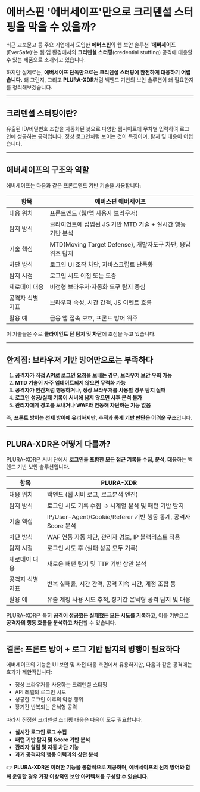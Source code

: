 # 에버스핀 '에버세이프'만으로 크리덴셜 스터핑을 막을 수 있을까?

최근 교보문고 등 주요 기업에서 도입한 **에버스핀**의 웹 보안 솔루션 ‘**에버세이프**(EverSafe)’는 웹·앱 환경에서의 **크리덴셜 스터핑**(credential stuffing) 공격에 대응할 수 있는 제품으로 소개되고 있습니다.

하지만 실제로는, **에버세이프 단독만으로는 크리덴셜 스터핑에 완전하게 대응하기 어렵습니다.** 왜 그런지, 그리고 **PLURA-XDR**처럼 백엔드 기반의 보안 솔루션이 왜 필요한지를 정리해보겠습니다.

---

## 크리덴셜 스터핑이란?

유출된 ID/비밀번호 조합을 자동화된 봇으로 다양한 웹사이트에 무차별 입력하여 로그인에 성공하는 공격입니다.
정상 로그인처럼 보이는 것이 특징이며, 탐지 및 대응이 어렵습니다.

---

## 에버세이프의 구조와 역할

에버세이프는 다음과 같은 프론트엔드 기반 기술을 사용합니다:

| 항목        | 에버스핀 에버세이프                                     |
| --------- | ---------------------------------------------- |
| 대응 위치     | 프론트엔드 (웹/앱 사용자 브라우저)                           |
| 탐지 방식     | 클라이언트에 삽입된 JS 기반 MTD 기술 + 실시간 행동 기반 분석         |
| 기술 핵심     | MTD(Moving Target Defense), 개발자도구 차단, 응답 위조 탐지 |
| 차단 방식     | 로그인 UI 조작 차단, 자바스크립트 난독화                       |
| 탐지 시점     | 로그인 시도 이전 또는 도중                                |
| 제로데이 대응   | 비정형 브라우저·자동화 도구 탐지 중심                          |
| 공격자 식별 지표 | 브라우저 속성, 시간 간격, JS 이벤트 흐름                      |
| 활용 예      | 금융 앱 접속 보호, 프론트 방어 위주                          |

이 기술들은 주로 **클라이언트 단 탐지 및 차단**에 초점을 두고 있습니다.

---

## 한계점: 브라우저 기반 방어만으로는 부족하다

1. **공격자가 직접 API로 로그인 요청을 보내는 경우, 브라우저 보안 우회 가능**
2. **MTD 기술이 자주 업데이트되지 않으면 무력화 가능**
3. **공격자가 인간처럼 행동하거나, 정상 브라우저를 사용할 경우 탐지 실패**
4. **로그인 성공/실패 기록이 서버에 남지 않으면 사후 분석 불가**
5. **관리자에게 경고를 보내거나 WAF와 연동해 차단하는 기능 없음**

즉, **프론트 방어는 선제 방어에 유리하지만, 추적과 통계 기반 판단은 어려운 구조**입니다.

---

## PLURA-XDR은 어떻게 다를까?

PLURA-XDR은 서버 단에서 **로그인을 포함한 모든 접근 기록을 수집, 분석, 대응**하는 백엔드 기반 보안 솔루션입니다.

| 항목        | PLURA-XDR                                           |
| --------- | --------------------------------------------------- |
| 대응 위치     | 백엔드 (웹 서버 로그, 로그분석 엔진)                              |
| 탐지 방식     | 로그인 시도 기록 수집 → 시계열 분석 및 패턴 기반 탐지                    |
| 기술 핵심     | IP/User-Agent/Cookie/Referer 기반 행동 통계, 공격자 Score 분석 |
| 차단 방식     | WAF 연동 자동 차단, 관리자 경보, IP 블랙리스트 적용                   |
| 탐지 시점     | 로그인 시도 후 (실패·성공 모두 기록)                              |
| 제로데이 대응   | 새로운 패턴 탐지 및 TTP 기반 상관 분석                            |
| 공격자 식별 지표 | 반복 실패율, 시간 간격, 공격 지속 시간, 계정 조합 등                    |
| 활용 예      | 유출 계정 사용 시도 추적, 장기간 은닉형 공격 탐지 및 대응                  |

PLURA-XDR은 특히 **공격이 성공했든 실패했든 모든 시도를 기록**하고, 이를 기반으로 **공격자의 행동 흐름을 분석하고 차단**할 수 있습니다.

---

## 결론: 프론트 방어 + 로그 기반 탐지의 병행이 필요하다

에버세이프의 기능은 UI 보안 및 사전 대응 측면에서 유용하지만, 다음과 같은 공격에는 효과가 제한적입니다:

* 정상 브라우저를 사용하는 크리덴셜 스터핑
* API 레벨의 로그인 시도
* 성공한 로그인 이후의 악성 행위
* 장기간 반복되는 은닉형 공격

따라서 진정한 크리덴셜 스터핑 대응은 다음이 모두 필요합니다:

* **실시간 로그인 로그 수집**
* **패턴 기반 탐지 및 Score 기반 분석**
* **관리자 알림 및 자동 차단 기능**
* **과거 공격자의 행동 이력과의 상관 분석**

👉 **PLURA-XDR은 이러한 기능을 통합적으로 제공하며, 에버세이프의 선제 방어와 함께 운영할 경우 가장 이상적인 보안 아키텍처를 구성할 수 있습니다.**

---
